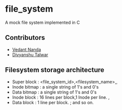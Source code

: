 # file_system
A mock file system implemented in C

## Contributors

 * [Vedant Nanda](https://github.com/nvedant07)
 * [Divyanshu Talwar](https://github.com/divyanshu-talwar)

## Filesystem storage architecture

 * Super block : <file_system_id>,<filesystem_name>,<number of inode blocks>,<number of data blocks>
 * Inode bitmap : a single string of 1's and 0's
 * Data bitmap : a single string of 1's and 0's
 * Inode block : 16 lines per block,1 Inode per line. <filename>,<block number>
 * Data block : 1 line per block. <line1>;<line2> and so on.